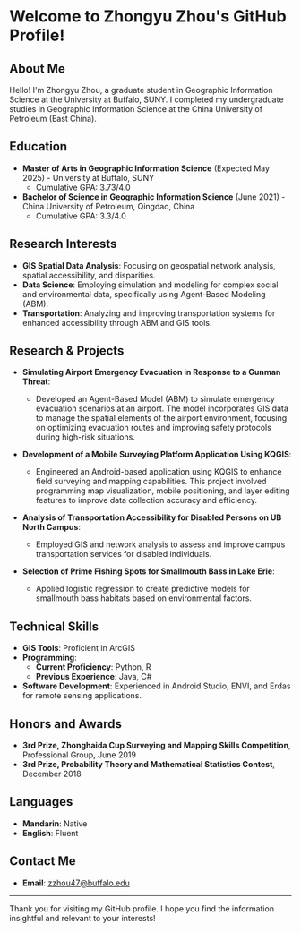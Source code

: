 # Welcome to Zhongyu Zhou's GitHub Profile!

## About Me
Hello! I'm Zhongyu Zhou, a graduate student in Geographic Information Science at the University at Buffalo, SUNY. I completed my undergraduate studies in Geographic Information Science at the China University of Petroleum (East China).

## Education
- **Master of Arts in Geographic Information Science** (Expected May 2025) - University at Buffalo, SUNY
  - Cumulative GPA: 3.73/4.0
- **Bachelor of Science in Geographic Information Science** (June 2021) - China University of Petroleum, Qingdao, China
  - Cumulative GPA: 3.3/4.0

## Research Interests
- **GIS Spatial Data Analysis**: Focusing on geospatial network analysis, spatial accessibility, and disparities.
- **Data Science**: Employing simulation and modeling for complex social and environmental data, specifically using Agent-Based Modeling (ABM).
- **Transportation**: Analyzing and improving transportation systems for enhanced accessibility through ABM and GIS tools.

## Research & Projects
- **Simulating Airport Emergency Evacuation in Response to a Gunman Threat**:
  - Developed an Agent-Based Model (ABM) to simulate emergency evacuation scenarios at an airport. The model incorporates GIS data to manage the spatial elements of the airport environment, focusing on optimizing evacuation routes and improving safety protocols during high-risk situations.

- **Development of a Mobile Surveying Platform Application Using KQGIS**:
  - Engineered an Android-based application using KQGIS to enhance field surveying and mapping capabilities. This project involved programming map visualization, mobile positioning, and layer editing features to improve data collection accuracy and efficiency.

- **Analysis of Transportation Accessibility for Disabled Persons on UB North Campus**:
  - Employed GIS and network analysis to assess and improve campus transportation services for disabled individuals.

- **Selection of Prime Fishing Spots for Smallmouth Bass in Lake Erie**:
  - Applied logistic regression to create predictive models for smallmouth bass habitats based on environmental factors.



## Technical Skills
- **GIS Tools**: Proficient in ArcGIS
- **Programming**: 
  - **Current Proficiency**: Python, R
  - **Previous Experience**: Java, C#
- **Software Development**: Experienced in Android Studio, ENVI, and Erdas for remote sensing applications.


## Honors and Awards
- **3rd Prize, Zhonghaida Cup Surveying and Mapping Skills Competition**, Professional Group, June 2019
- **3rd Prize, Probability Theory and Mathematical Statistics Contest**, December 2018

## Languages
- **Mandarin**: Native
- **English**: Fluent

## Contact Me
- **Email**: [zzhou47@buffalo.edu](mailto:zzhou47@buffalo.edu)

---

Thank you for visiting my GitHub profile. I hope you find the information insightful and relevant to your interests!

